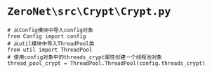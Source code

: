 # `ZeroNet\src\Crypt\Crypt.py`

```
# 从Config模块中导入config对象
from Config import config
# 从util模块中导入ThreadPool类
from util import ThreadPool
# 使用config对象中的threads_crypt属性创建一个线程池对象
thread_pool_crypt = ThreadPool.ThreadPool(config.threads_crypt)
```